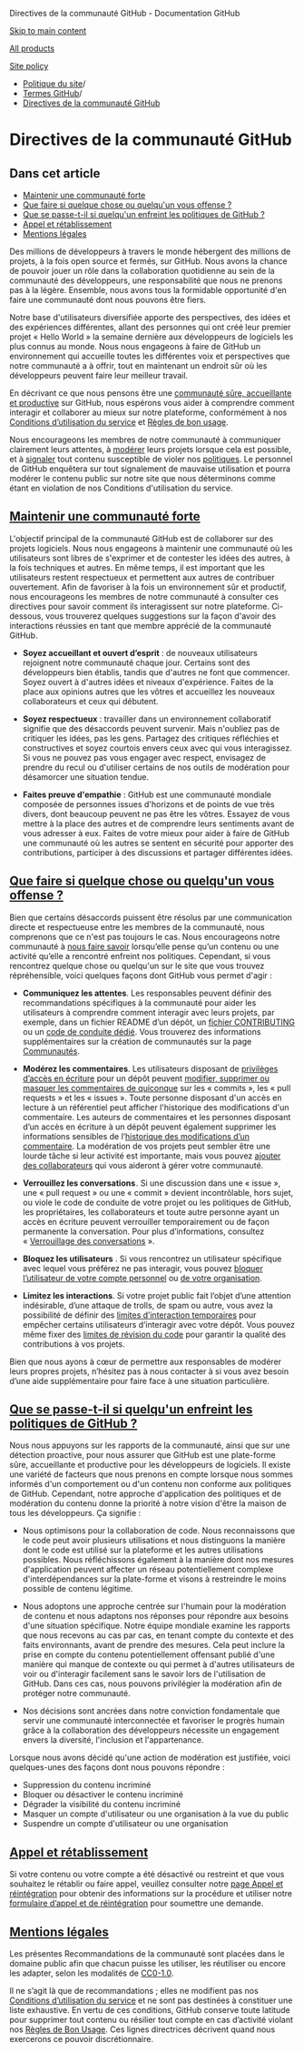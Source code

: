 Directives de la communauté GitHub - Documentation GitHub

[Skip to main content](#main-content)

[All products](/fr)

[Site policy](/site-policy)

* [Politique du site](/fr/site-policy)/
* [Termes GitHub](/fr/site-policy/github-terms)/
* [Directives de la communauté GitHub](/fr/site-policy/github-terms/github-community-guidelines)

Directives de la communauté GitHub
==========

Dans cet article
----------

* [Maintenir une communauté forte](#maintaining-a-strong-community)
* [Que faire si quelque chose ou quelqu'un vous offense ?](#que-faire-si-quelque-chose-ou-quelquun-vous-offense)
* [Que se passe-t-il si quelqu'un enfreint les politiques de GitHub ?](#que-se-passe-t-il-si-quelquun-enfreint-les-politiques-de-github)
* [Appel et rétablissement](#appeal-and-reinstatement)
* [Mentions légales](#legal-notices)

Des millions de développeurs à travers le monde hébergent des millions de projets, à la fois open source et fermés, sur GitHub. Nous avons la chance de pouvoir jouer un rôle dans la collaboration quotidienne au sein de la communauté des développeurs, une responsabilité que nous ne prenons pas à la légère. Ensemble, nous avons tous la formidable opportunité d'en faire une communauté dont nous pouvons être fiers.

Notre base d'utilisateurs diversifiée apporte des perspectives, des idées et des expériences différentes, allant des personnes qui ont créé leur premier projet « Hello World » la semaine dernière aux développeurs de logiciels les plus connus au monde. Nous nous engageons à faire de GitHub un environnement qui accueille toutes les différentes voix et perspectives que notre communauté a à offrir, tout en maintenant un endroit sûr où les développeurs peuvent faire leur meilleur travail.

En décrivant ce que nous pensons être une [communauté sûre, accueillante et productive](https://opensource.guide/building-community/) sur GitHub, nous espérons vous aider à comprendre comment interagir et collaborer au mieux sur notre plateforme, conformément à nos [Conditions d’utilisation du service](/fr/site-policy/github-terms/github-terms-of-service) et [Règles de bon usage](/fr/site-policy/acceptable-use-policies/github-acceptable-use-policies).

Nous encourageons les membres de notre communauté à communiquer clairement leurs attentes, à [modérer](#what-if-something-or-someone-offends-you) leurs projets lorsque cela est possible, et à [signaler](https://github.com/contact/report-abuse) tout contenu susceptible de violer nos [politiques](/fr/site-policy/github-terms/github-terms-of-service). Le personnel de GitHub enquêtera sur tout signalement de mauvaise utilisation et pourra modérer le contenu public sur notre site que nous déterminons comme étant en violation de nos Conditions d'utilisation du service.

[Maintenir une communauté forte](#maintaining-a-strong-community)
----------

L'objectif principal de la communauté GitHub est de collaborer sur des projets logiciels. Nous nous engageons à maintenir une communauté où les utilisateurs sont libres de s'exprimer et de contester les idées des autres, à la fois techniques et autres. En même temps, il est important que les utilisateurs restent respectueux et permettent aux autres de contribuer ouvertement. Afin de favoriser à la fois un environnement sûr et productif, nous encourageons les membres de notre communauté à consulter ces directives pour savoir comment ils interagissent sur notre plateforme. Ci-dessous, vous trouverez quelques suggestions sur la façon d'avoir des interactions réussies en tant que membre apprécié de la communauté GitHub.

* **Soyez accueillant et ouvert d’esprit** : de nouveaux utilisateurs rejoignent notre communauté chaque jour. Certains sont des développeurs bien établis, tandis que d'autres ne font que commencer. Soyez ouvert à d'autres idées et niveaux d'expérience. Faites de la place aux opinions autres que les vôtres et accueillez les nouveaux collaborateurs et ceux qui débutent.

* **Soyez respectueux** : travailler dans un environnement collaboratif signifie que des désaccords peuvent survenir. Mais n'oubliez pas de critiquer les idées, pas les gens. Partagez des critiques réfléchies et constructives et soyez courtois envers ceux avec qui vous interagissez. Si vous ne pouvez pas vous engager avec respect, envisagez de prendre du recul ou d'utiliser certains de nos outils de modération pour désamorcer une situation tendue.

* **Faites preuve d'empathie** : GitHub est une communauté mondiale composée de personnes issues d'horizons et de points de vue très divers, dont beaucoup peuvent ne pas être les vôtres. Essayez de vous mettre à la place des autres et de comprendre leurs sentiments avant de vous adresser à eux. Faites de votre mieux pour aider à faire de GitHub une communauté où les autres se sentent en sécurité pour apporter des contributions, participer à des discussions et partager différentes idées.

[Que faire si quelque chose ou quelqu'un vous offense ?](#que-faire-si-quelque-chose-ou-quelquun-vous-offense)
----------

Bien que certains désaccords puissent être résolus par une communication directe et respectueuse entre les membres de la communauté, nous comprenons que ce n'est pas toujours le cas. Nous encourageons notre communauté à [nous faire savoir](https://support.github.com/contact/report-abuse?category=report-abuse&report=other&report_type=unspecified) lorsqu’elle pense qu’un contenu ou une activité qu’elle a rencontré enfreint nos politiques. Cependant, si vous rencontrez quelque chose ou quelqu'un sur le site que vous trouvez répréhensible, voici quelques façons dont GitHub vous permet d'agir :

* **Communiquez les attentes**. Les responsables peuvent définir des recommandations spécifiques à la communauté pour aider les utilisateurs à comprendre comment interagir avec leurs projets, par exemple, dans un fichier README d’un dépôt, un [fichier CONTRIBUTING](/fr/communities/setting-up-your-project-for-healthy-contributions/setting-guidelines-for-repository-contributors) ou un [code de conduite dédié](/fr/communities/setting-up-your-project-for-healthy-contributions/adding-a-code-of-conduct-to-your-project). Vous trouverez des informations supplémentaires sur la création de communautés sur la page [Communautés](/fr/communities).

* **Modérez les commentaires**. Les utilisateurs disposant de [privilèges d’accès en écriture](/fr/organizations/managing-user-access-to-your-organizations-repositories/repository-roles-for-an-organization) pour un dépôt peuvent [modifier, supprimer ou masquer les commentaires de quiconque](/fr/communities/moderating-comments-and-conversations/managing-disruptive-comments) sur les « commits », les « pull requests » et les « issues ». Toute personne disposant d'un accès en lecture à un référentiel peut afficher l'historique des modifications d'un commentaire. Les auteurs de commentaires et les personnes disposant d’un accès en écriture à un dépôt peuvent également supprimer les informations sensibles de l’[historique des modifications d’un commentaire](/fr/communities/moderating-comments-and-conversations/tracking-changes-in-a-comment). La modération de vos projets peut sembler être une lourde tâche si leur activité est importante, mais vous pouvez [ajouter des collaborateurs](/fr/account-and-profile/setting-up-and-managing-your-personal-account-on-github/managing-personal-account-settings/permission-levels-for-a-personal-account-repository#collaborator-access-for-a-repository-owned-by-a-personal-account) qui vous aideront à gérer votre communauté.

* **Verrouillez les conversations** . Si une discussion dans une « issue », une « pull request » ou une « commit » devient incontrôlable, hors sujet, ou viole le code de conduite de votre projet ou les politiques de GitHub, les propriétaires, les collaborateurs et toute autre personne ayant un accès en écriture peuvent verrouiller temporairement ou de façon permanente la conversation. Pour plus d’informations, consultez « [Verrouillage des conversations](/fr/communities/moderating-comments-and-conversations/locking-conversations) ».

* **Bloquez les utilisateurs** . Si vous rencontrez un utilisateur spécifique avec lequel vous préférez ne pas interagir, vous pouvez [bloquer l’utilisateur de votre compte personnel](/fr/communities/maintaining-your-safety-on-github/blocking-a-user-from-your-personal-account) ou [de votre organisation](/fr/communities/maintaining-your-safety-on-github/blocking-a-user-from-your-organization).

* **Limitez les interactions**. Si votre projet public fait l’objet d’une attention indésirable, d’une attaque de trolls, de spam ou autre, vous avez la possibilité de définir des [limites d’interaction temporaires](/fr/communities/moderating-comments-and-conversations/limiting-interactions-in-your-repository) pour empêcher certains utilisateurs d’interagir avec votre dépôt. Vous pouvez même fixer des [limites de révision du code](https://github.blog/2021-11-01-github-keeps-getting-better-for-open-source-maintainers/#preventing-drive-by-pull-request-approvals-and-requested-changes) pour garantir la qualité des contributions à vos projets.

Bien que nous ayons à cœur de permettre aux responsables de modérer leurs propres projets, n’hésitez pas à nous contacter à si vous avez besoin d’une aide supplémentaire pour faire face à une situation particulière.

[Que se passe-t-il si quelqu'un enfreint les politiques de GitHub ?](#que-se-passe-t-il-si-quelquun-enfreint-les-politiques-de-github)
----------

Nous nous appuyons sur les rapports de la communauté, ainsi que sur une détection proactive, pour nous assurer que GitHub est une plate-forme sûre, accueillante et productive pour les développeurs de logiciels. Il existe une variété de facteurs que nous prenons en compte lorsque nous sommes informés d'un comportement ou d'un contenu non conforme aux politiques de GitHub. Cependant, notre approche d'application des politiques et de modération du contenu donne la priorité à notre vision d'être la maison de tous les développeurs. Ça signifie :

* Nous optimisons pour la collaboration de code. Nous reconnaissons que le code peut avoir plusieurs utilisations et nous distinguons la manière dont le code est utilisé sur la plateforme et les autres utilisations possibles. Nous réfléchissons également à la manière dont nos mesures d'application peuvent affecter un réseau potentiellement complexe d'interdépendances sur la plate-forme et visons à restreindre le moins possible de contenu légitime.

* Nous adoptons une approche centrée sur l'humain pour la modération de contenu et nous adaptons nos réponses pour répondre aux besoins d'une situation spécifique. Notre équipe mondiale examine les rapports que nous recevons au cas par cas, en tenant compte du contexte et des faits environnants, avant de prendre des mesures. Cela peut inclure la prise en compte du contenu potentiellement offensant publié d'une manière qui manque de contexte ou qui permet à d'autres utilisateurs de voir ou d'interagir facilement sans le savoir lors de l'utilisation de GitHub. Dans ces cas, nous pouvons privilégier la modération afin de protéger notre communauté.

* Nos décisions sont ancrées dans notre conviction fondamentale que servir une communauté interconnectée et favoriser le progrès humain grâce à la collaboration des développeurs nécessite un engagement envers la diversité, l'inclusion et l'appartenance.

Lorsque nous avons décidé qu'une action de modération est justifiée, voici quelques-unes des façons dont nous pouvons répondre :

* Suppression du contenu incriminé
* Bloquer ou désactiver le contenu incriminé
* Dégrader la visibilité du contenu incriminé
* Masquer un compte d'utilisateur ou une organisation à la vue du public
* Suspendre un compte d'utilisateur ou une organisation

[Appel et rétablissement](#appeal-and-reinstatement)
----------

Si votre contenu ou votre compte a été désactivé ou restreint et que vous souhaitez le rétablir ou faire appel, veuillez consulter notre [page Appel et réintégration](/fr/site-policy/acceptable-use-policies/github-appeal-and-reinstatement) pour obtenir des informations sur la procédure et utiliser notre [formulaire d’appel et de réintégration](https://support.github.com/contact/reinstatement) pour soumettre une demande.

[Mentions légales](#legal-notices)
----------

Les présentes Recommandations de la communauté sont placées dans le domaine public afin que chacun puisse les utiliser, les réutiliser ou encore les adapter, selon les modalités de [CC0-1.0](https://creativecommons.org/publicdomain/zero/1.0/).

Il ne s’agit là que de recommandations ; elles ne modifient pas nos [Conditions d’utilisation du service](/fr/site-policy/github-terms/github-terms-of-service) et ne sont pas destinées à constituer une liste exhaustive. En vertu de ces conditions, GitHub conserve toute latitude pour supprimer tout contenu ou résilier tout compte en cas d’activité violant nos [Règles de Bon Usage](/fr/site-policy/acceptable-use-policies/github-acceptable-use-policies). Ces lignes directrices décrivent quand nous exercerons ce pouvoir discrétionnaire.
